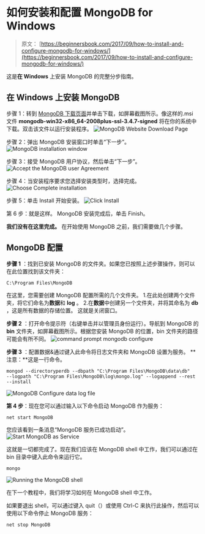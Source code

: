 # 如何安装和配置 MongoDB for Windows

> 原文： [https://beginnersbook.com/2017/09/how-to-install-and-configure-mongodb-for-windows/](https://beginnersbook.com/2017/09/how-to-install-and-configure-mongodb-for-windows/)

这是**在 Windows** 上安装 MongoDB 的完整分步指南。

## 在 Windows 上安装 MongoDB

步骤 1：转到 [MongoDB 下载页面](https://www.mongodb.com/download-center#community)并单击下载，如屏幕截图所示。像这样的.msi 文件 **mongodb-win32-x86_64-2008plus-ssl-3.4.7-signed** 将在你的系统中下载。双击该文件以运行安装程序。
![MongoDB Website Download Page](img/53dce56ebbd437bd38d0493245bd87f1.jpg)

步骤 2：弹出 MongoDB 安装窗口时单击“下一步”。
![MongoDB installation window](img/c50865495989cc2bb1ad5b271a6453f2.jpg)

步骤 3：接受 MongoDB 用户协议，然后单击“下一步”。
![Accept the MongoDB user Agreement](img/eb2e906400d5fe4d9f996a24e438c3a2.jpg)

步骤 4：当安装程序要求您选择安装类型时，选择完成。
![Choose Complete installation](img/0964c4a7af600f1ca7c53efc6616e512.jpg)

步骤 5：单击 Install 开始安装。
![Click Install](img/2612b861f7e6082dd0ea3ca04232d85b.jpg)

第 6 步：就是这样。 MongoDB 安装完成后，单击 Finish。

**我们没有在这里完成。** 在开始使用 MongoDB 之前，我们需要做几个步骤。

## MongoDB 配置

**步骤 1** ：找到已安装 MongoDB 的文件夹。如果您已按照上述步骤操作，则可以在此位置找到该文件夹​​：

```
C:\Program Files\MongoDB
```

在这里，您需要创建 MongoDB 配置所需的几个文件夹。
1.在此处创建两个文件夹，将它们命名为**数据**和 **log** 。
2.在**数据**中创建另一个文件夹，并将其命名为 **db** ，这是所有数据的存储位置。
这就是关闭窗口。

**步骤 2** ：打开命令提示符（右键单击并以管理员身份运行）。导航到 MongoDB 的 **bin** 文件夹，如屏幕截图所示。根据您安装 MongoDB 的位置，bin 文件夹的路径可能会有所不同。
![command prompt mongodb configure](img/0340f456cc1f6e4b707502ed7428a06e.jpg)

**步骤 3** ：配置数据&amp;通过键入此命令将日志文件夹和 MongoDB 设置为服务。 **注意：**这是一行命令。

```
mongod --directoryperdb --dbpath "C:\Program Files\MongoDB\data\db" 
--logpath "C:\Program Files\MongoDB\log\mongo.log" --logappend --rest --install
```

![MongoDB Configure data log file](img/5a7090cf71279fb8da4b69c69f841f8e.jpg)

**第 4 步**：现在您可以通过输入以下命令启动 MongoDB 作为服务：

```
net start MongoDB
```

您应该看到一条消息“MongoDB 服务已成功启动”。
![Start MongoDB as Service](img/38403ee09bc71f00f49ecb3628de16fd.jpg)

这就是一切都完成了。现在我们应该在 MongoDB shell 中工作，我们可以通过在 bin 目录中键入此命令来运行它。

```
mongo
```

![Running the MongoDB shell](img/d758e8206d7bda1f9d3cf4a4371375af.jpg)

在下一个教程中，我们将学习如何在 MongoDB shell 中工作。

如果要退出 shell，可以通过键入 quit（）或使用 Ctrl-C 来执行此操作，然后可以使用以下命令停止 MongoDB 服务：

```
net stop MongoDB
```
